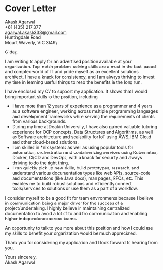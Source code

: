 # Cover Letter

Akash Agarwal\
+61 (435) 217 377\
agarwal.akash333@gmail.com\
Huntingdale Road\
Mount Waverly, VIC 3149\

G'day,

[//1]: # (This may be the most platform independent comment. Different content in different branches to meet different needs START)

I am writing to apply for an advertised position available at your organization. Top-notch problem-solving skills are a must in the fast-paced and complex world of IT and pride myself as an excellent solutions architect. I have a knack for consistency, and I am always thriving to invest my time in learning useful things to reap the benefits in the long run.

I have enclosed my CV to support my application. It shows that I would bring important skills to the position, including:

[//2]: # (Different content in different branches to meet different needs END)

* I have more than 12 years of experience as a programmer and 4 years as a software engineer, working across multiple programming languages and development frameworks while serving the requirements of clients from various backgrounds.
* During my time at Deakin University, I have also gained valuable tutoring experience for OOP concepts, Data Structures and Algorithms, as well as Software architecture and scalability for IoT using AWS, IBM Cloud and other cloud-based solutions.
* I am skilled in *nix systems as well as using popular tools for automation, orchestration and containerizing services using Kubernetes, Docker, CI/CD and DevOps, with a knack for security and always thriving to do the right thing.
* I can quickly pick up new skills, build prototypes, research, and understand various documentation types like web APIs, source-code and documentations (like Java docs), man pages, RFCs, etc. This enables me to build robust solutions and efficiently connect tools/services to solutions or use them as a part of a workflow.

I consider myself to be a good fit for team environments because I believe in communication being a major driver for the success of a project/undertaking. I highly believe in maintaining centralized documentation to avoid a lot of to and fro communication and enabling higher independence across teams.

An opportunity to talk to you more about this position and how I could use my skills to benefit your organization would be much appreciated.

[//3]: # (Different content in different branches to meet different needs START)

Thank you for considering my application and I look forward to hearing from you.

Yours sincerely,\
Akash Agarwal

[//4]: # (Different content in different branches to meet different needs END)
